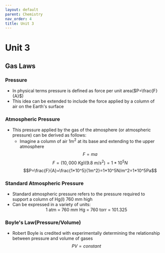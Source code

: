 ```yaml
---
layout: default
parent: Chemistry
nav_order: 4
title: Unit 3
---
```

# Unit 3
## Gas Laws
### Pressure
* In physical terms pressure is defined as force per unit area($P=\frac{F}{A}$)
* This idea can be extended to include the force applied by a column of air on the Earth's surface

### Atmospheric Pressure
* This pressure applied by the gas of the atmosphere (or atmospheric pressure) can be derived as follows:
    * Imagine a column of air 1m<sup>2</sup> at its base and extending to the upper atmosphere
    $$F=ma$$
    $$F=(10,000\ Kg)(9.8\ m/s^2) = 1*10^5N$$
    $$P=\frac{F}{A}=\frac{1*10^5}{1m^2}=1*10^5N/m^2=1*10^5Pa$$

### Standard Atmospheric Pressure
* Standard atmospheric pressure refers to the pressure required to support a column of Hg(l) 760 mm high
* Can be expressed in a variety of units:
    <center>1 atm = 760 mm Hg = 760 torr = 101.325</center>

### Boyle's Law(Pressure/Volume)
* Robert Boyle is credited with experimentally determining the relationship between pressure and volume of gases
$$PV=constant$$

